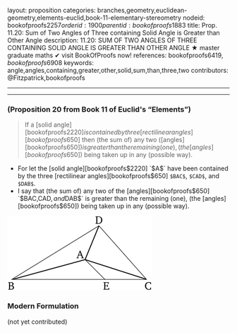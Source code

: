 layout: proposition
categories: branches,geometry,euclidean-geometry,elements-euclid,book-11-elementary-stereometry
nodeid: bookofproofs$2257
orderid: 1900
parentid: bookofproofs$1883
title: Prop. 11.20: Sum of Two Angles of Three containing Solid Angle is Greater than Other Angle
description: 11.20: SUM OF TWO ANGLES OF THREE CONTAINING SOLID ANGLE IS GREATER THAN OTHER ANGLE &#9733; master graduate maths &#10004; visit BookOfProofs now!
references: bookofproofs$6419,bookofproofs$6908
keywords: angle,angles,containing,greater,other,solid,sum,than,three,two
contributors: @Fitzpatrick,bookofproofs

---


---

### (Proposition 20 from Book 11 of Euclid's “Elements”)

> If a [solid angle][bookofproofs$2220] is contained by three [rectilinear angles][bookofproofs$650] then (the sum of) any two ([angles][bookofproofs$650]) is greater than the remaining (one), (the [angles][bookofproofs$650]) being taken up in any (possible way).
* For let the [solid angle][bookofproofs$2220] `$A$` have been contained by the three [rectilinear angles][bookofproofs$650] `$BAC$`, `$CAD$`, and `$DAB$`.
* I say that (the sum of) any two of the [angles][bookofproofs$650] `$BAC$`, `$CAD$`, and `$DAB$` is greater than the remaining (one), (the [angles][bookofproofs$650]) being taken up in any (possible way).

![fig20e](https://github.com/bookofproofs/bookofproofs.github.io/blob/main/_sources/_assets/images/euclid/Book11/fig20e.png?raw=true)



### Modern Formulation

(not yet contributed)
